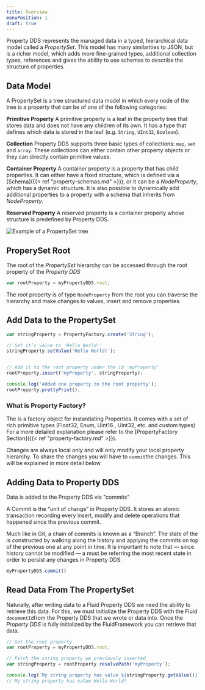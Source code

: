 ```yaml
---
title: Overview
menuPosition: 1
draft: true
---
```


Property DDS represents the managed data in a typed, hierarchical data model called a *PropertySet*. This model has many
similarities to JSON, but is a richer model, which adds more fine-grained types, additional collection types,
references and gives the ability to use schemas to describe the structure of properties.

## Data Model

A PropertySet is a tree structured data model in which every node of the tree is a property that can be of one of the
following categories:

**Primitive Property**
  A primitive property is a leaf in the property tree that stores data and does not have any children of its own.
  It has a type that defines which data is stored in the leaf (e.g. ``String``, ``UInt32``, ``Boolean``).

**Collection**
  Property DDS supports three basic types of collections: ``map``, ``set`` and ``array``. These collections can either contain
  other property objects or they can directly contain primitive values.

**Container Property**
  A container property is a property that has child properties. It can either have a fixed structure, which is defined
  via a [Schema]({{< ref "property-schemas.md" >}}), or it can be a *NodeProperty*, which has a dynamic structure. It is also possible to
  dynamically add additional properties to a property with a schema that inherits from *NodeProperty*.

**Reserved Property**
  A reserved property is a container property whose structure is predefined by Property DDS.

![Example of a PropertySet tree](/images/property_example_data_model.png)


## ProperySet Root

The root of the *PropertySet* hierarchy can be accessed through the root property of the *Property DDS*

```javascript
var rootProperty = myPropertyDDS.root;
```

The root property is of type `NodeProperty` from the root you can traverse the hierarchy and make changes to values,
insert and remove properties.

## Add Data to the PropertySet

```javascript
var stringProperty = PropertyFactory.create('String');

// Set it’s value to 'Hello World!'
stringProperty.setValue('Hello World!');


// Add it to the root property under the id 'myProperty'
rootProperty.insert('myProperty', stringProperty);

console.log('Added one property to the root property');
rootProperty.prettyPrint();
```

### What is Property Factory?

The is a factory object for instantiating Properties. It comes with a set of rich primitive types (Float32, Enum, Uint16
, Uint32, etc. and custom types) For a more detailed explanation please refer to the
[PropertyFactory Section]({{< ref "property-factory.md" >}}).

Changes are always local only and will only modify your local property hierarchy. To share the changes you will have to
`commit`the changes. This will be explained in more detail below.

## Adding Data to Property DDS

Data is added to the Property DDS via "commits"

A Commit is the “unit of change” in Property DDS. It stores an atomic transaction recording every insert, modify and
delete operations that happened since the previous commit.

Much like in Git, a chain of commits is known as a “Branch”. The state of the is constructed by walking along the history and applying the commits on top of the previous one at any point in time. It is important to note that — since history cannot be modified — a must be referring the most recent state in order to persist any changes in Property DDS.

```javascript
myPropertyDDS.commit()
```

## Read Data From The PropertySet

Naturally, after writing data to a Fluid Property DDS we need the ability to retrieve this data. For this, we must initialize the Property DDS with the Fluid `documentId`from the Property DDS that we wrote or data into. Once the *Property DDS* is fully initialized by the FluidFramework you can retrieve that data.

```javascript
// Get the root property
var rootProperty = myPropertyDDS.root;

// Fetch the string property we previously inserted
var stringProperty = rootProperty.resolvePath('myProperty');

console.log(`My string property has value ${stringProperty.getValue()}`);
// My string property has value Hello World!
```
